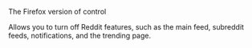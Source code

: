 The Firefox version of control

Allows you to turn off Reddit features, such as the main feed, 
subreddit feeds, notifications, and the trending page. 
